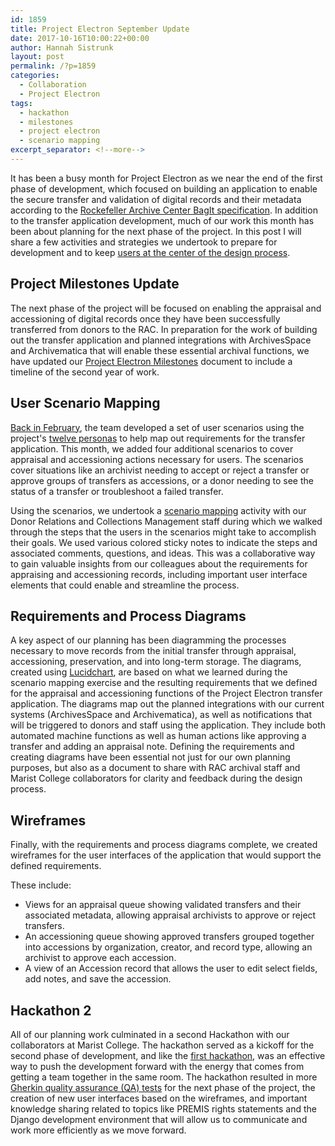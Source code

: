```yaml
---
id: 1859
title: Project Electron September Update
date: 2017-10-16T10:00:22+00:00
author: Hannah Sistrunk
layout: post
permalink: /?p=1859
categories:
  - Collaboration
  - Project Electron
tags:
  - hackathon
  - milestones
  - project electron
  - scenario mapping
excerpt_separator: <!--more-->
---
```

It has been a busy month for Project Electron as we near the end of the first phase of development, which focused on building an application to enable the secure transfer and validation of digital records and their metadata according to the [Rockefeller Archive Center BagIt specification](https://github.com/RockefellerArchiveCenter/project_electron/blob/master/transfer/bagit-specification.md). In addition to the transfer application development, much of our work this month has been about planning for the next phase of the project. In this post I will share a few activities and strategies we undertook to prepare for development and to keep [users at the center of the design process](http://projectelectron.rockarch.org/).<!--more-->

## Project Milestones Update

The next phase of the project will be focused on enabling the appraisal and accessioning of digital records once they have been successfully transferred from donors to the RAC. In preparation for the work of building out the transfer application and planned integrations with ArchivesSpace and Archivematica that will enable these essential archival functions, we have updated our [Project Electron Milestones](https://github.com/RockefellerArchiveCenter/project_electron/blob/master/docs/Milestones.md) document to include a timeline of the second year of work.

## User Scenario Mapping

[Back in February](http://blog.rockarch.org/?p=1700), the team developed a set of user scenarios using the project's [twelve personas](https://github.com/RockefellerArchiveCenter/project_electron/tree/master/personas) to help map out requirements for the transfer application. This month, we added four additional scenarios to cover appraisal and accessioning actions necessary for users. The scenarios cover situations like an archivist needing to accept or reject a transfer or approve groups of transfers as accessions, or a donor needing to see the status of a transfer or troubleshoot a failed transfer.

Using the scenarios, we undertook a [scenario mapping](http://www.uxforthemasses.com/scenario-mapping/) activity with our Donor Relations and Collections Management staff during which we walked through the steps that the users in the scenarios might take to accomplish their goals. We used various colored sticky notes to indicate the steps and associated comments, questions, and ideas. This was a collaborative way to gain valuable insights from our colleagues about the requirements for appraising and accessioning records, including important user interface elements that could enable and streamline the process.

## Requirements and Process Diagrams

A key aspect of our planning has been diagramming the processes necessary to move records from the initial transfer through appraisal, accessioning, preservation, and into long-term storage. The diagrams, created using [Lucidchart](https://www.lucidchart.com/), are based on what we learned during the scenario mapping exercise and the resulting requirements that we defined for the appraisal and accessioning functions of the Project Electron transfer application. The diagrams map out the planned integrations with our current systems (ArchivesSpace and Archivematica), as well as notifications that will be triggered to donors and staff using the application. They include both automated machine functions as well as human actions like approving a transfer and adding an appraisal note. Defining the requirements and creating diagrams have been essential not just for our own planning purposes, but also as a document to share with RAC archival staff and Marist College collaborators for clarity and feedback during the design process.

## Wireframes

Finally, with the requirements and process diagrams complete, we created wireframes for the user interfaces of the application that would support the defined requirements.

These include:

* Views for an appraisal queue showing validated transfers and their associated metadata, allowing appraisal archivists to approve or reject transfers.
* An accessioning queue showing approved transfers grouped together into accessions by organization, creator, and record type, allowing an archivist to approve each accession.
* A view of an Accession record that allows the user to edit select fields, add notes, and save the accession.

## Hackathon 2

All of our planning work culminated in a second Hackathon with our collaborators at Marist College. The hackathon served as a kickoff for the second phase of development, and like the [first hackathon](http://blog.rockarch.org/?p=1815), was an effective way to push the development forward with the energy that comes from getting a team together in the same room. The hackathon resulted in more [Gherkin quality assurance (QA) tests](http://blog.rockarch.org/?p=1815) for the next phase of the project, the creation of new user interfaces based on the wireframes, and important knowledge sharing related to topics like PREMIS rights statements and the Django development environment that will allow us to communicate and work more efficiently as we move forward.
